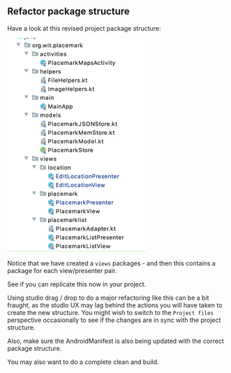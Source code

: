 ## Refactor package structure

Have a look at this revised project package structure:

![](img/10.png)

Notice that we have created a `views` packages - and then this contains a package for each view/presenter pair.

See if you can replicate this now in your project.

Using studio drag / drop to do a major refactoring like this can be a bit fraught, as the studio UX may lag behind the actions you will have taken to create the new structure. You might wish to switch to the `Project files` perspective occasionally to see if the changes are in sync with the project structure.

Also, make sure the AndroidManifest is also being updated with the correct package structure.

You may also want to do a complete clean and build.
